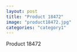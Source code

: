 ```yaml
---
layout: post
title: "Product 18472"
image: "product18472.jpg"
categories: "category1"
---
```

Product 18472
